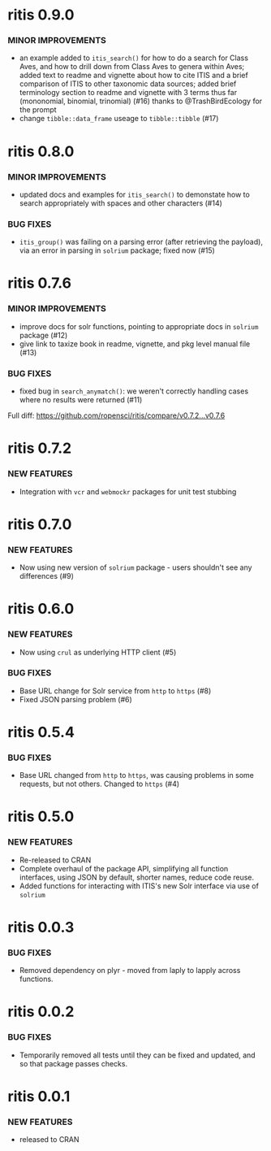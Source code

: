 ritis 0.9.0
===========

### MINOR IMPROVEMENTS

* an example added to `itis_search()` for how to do a search for Class Aves, and how to drill down from Class Aves to genera within Aves; added text to readme and vignette about how to cite ITIS and a brief comparison of ITIS to other taxonomic data sources; added brief terminology section to readme and vignette with 3 terms thus far (mononomial, binomial, trinomial) (#16) thanks to @TrashBirdEcology for the prompt
* change `tibble::data_frame` useage to `tibble::tibble` (#17)


ritis 0.8.0
===========

### MINOR IMPROVEMENTS

* updated docs and examples for `itis_search()` to demonstate how to search appropriately with spaces and other characters  (#14)

### BUG FIXES

* `itis_group()` was failing on a parsing error (after retrieving the payload), via an error in parsing in `solrium` package; fixed now (#15)


ritis 0.7.6
===========

### MINOR IMPROVEMENTS

* improve docs for solr functions, pointing to appropriate docs in `solrium` package (#12)
* give link to taxize book in readme, vignette, and pkg level manual file (#13)

### BUG FIXES

* fixed bug in `search_anymatch()`: we weren't correctly handling cases where no results were returned (#11)

Full diff: https://github.com/ropensci/ritis/compare/v0.7.2...v0.7.6


ritis 0.7.2
===========

### NEW FEATURES

* Integration with `vcr` and `webmockr` packages for unit test stubbing


ritis 0.7.0
===========

### NEW FEATURES

* Now using new version of `solrium` package - users shouldn't
see any differences (#9)


ritis 0.6.0
===========

### NEW FEATURES

* Now using `crul` as underlying HTTP client (#5)

### BUG FIXES

* Base URL change for Solr service from `http` to `https` (#8)
* Fixed JSON parsing problem (#6)


ritis 0.5.4
===========

### BUG FIXES

* Base URL changed from `http` to `https`, was causing problems in some
requests, but not others. Changed to `https` (#4)


ritis 0.5.0
===========

### NEW FEATURES

* Re-released to CRAN
* Complete overhaul of the package API, simplifying all function
interfaces, using JSON by default, shorter names, reduce code reuse.
* Added functions for interacting with ITIS's new Solr
interface via use of `solrium`


ritis 0.0.3
===========

### BUG FIXES

* Removed dependency on plyr - moved from laply to lapply across functions.


ritis 0.0.2
===========

### BUG FIXES

* Temporarily removed all tests until they can be fixed and updated, and so that package passes checks.


ritis 0.0.1
===========

### NEW FEATURES

* released to CRAN
